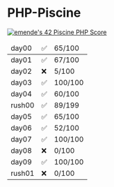 # PHP-Piscine
[![emende's 42 Piscine PHP Score](https://badge42.vercel.app/api/v2/cl1nsfqfo001109mvs5t8vwj5/project/2556807)](https://github.com/JaeSeoKim/badge42)
<table class="tg">
<thead>
  <tr>
    <td>day00</th>
    <td>✅</th>
    <td>65/100</th>
  </tr>
</thead>
<tbody>
  <tr>
    <td>day01</td>
    <td>✅</td>
    <td>67/100</td>
  </tr>
  <tr>
    <td>day02</td>
    <td>❌</td>
    <td>5/100</td>
  </tr>
  <tr>
    <td>day03</td>
    <td>✅</td>
    <td>100/100</td>
  </tr>
  <tr>
    <td>day04</td>
    <td>✅</td>
    <td>60/100</td>
  </tr>
  <tr>
    <td>rush00</td>
    <td>✅</td>
    <td>89/199</td>
  </tr>
  <tr>
    <td>day05</td>
    <td>✅</td>
    <td>65/100</td>
  </tr>
  <tr>
    <td>day06</td>
    <td>✅</td>
    <td>52/100</td>
  </tr>
  <tr>
    <td>day07</td>
    <td>✅</td>
    <td>100/100</td>
  </tr>
  <tr>
    <td>day08</td>
    <td>❌</td>
    <td>0/100</td>
  </tr>
  <tr>
    <td>day09</td>
    <td>✅</td>
    <td>100/100</td>
  </tr>
  <tr>
    <td>rush01</td>
    <td>❌</td>
    <td>0/100</td>
  </tr>
</tbody>
</table>
